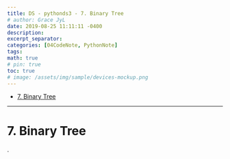 ```yaml
---
title: DS - pythonds3 - 7. Binary Tree
# author: Grace JyL
date: 2019-08-25 11:11:11 -0400
description:
excerpt_separator:
categories: [04CodeNote, PythonNote]
tags:
math: true
# pin: true
toc: true
# image: /assets/img/sample/devices-mockup.png
---
```


- [7. Binary Tree](#7-binary-tree)


---







# 7. Binary Tree













.
